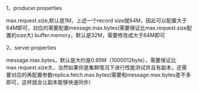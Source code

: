 1、producer.properties

max.request.size,默认是1M，上述一个record size就64M，因此可以配置大于64M即可，对应的需要配置message.max.bytes(需要保证比max.request.size配置的size大)
buffer.memory，默认是32M，需要修改成大于64M即可

2、server.properties

message.max.bytes，默认是大约是0.95M（1000012byte），需要保证比max.request.size大，当然如果你是集群情况下进行性能测试并且有副本，还需要对应的再配置参数replica.fetch.max.bytes(需要和message.max.bytes差不多即可，这样就会让副本能够快速同步)

